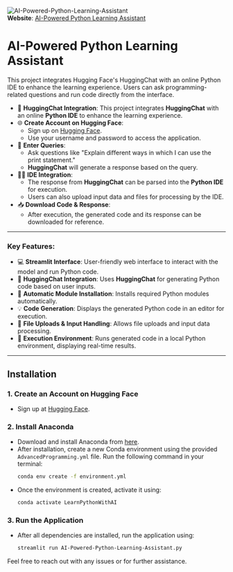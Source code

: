 
![AI-Powered-Python-Learning-Assistant](AI-Powered-Python-Learning-Assistant.gif)  
**Website**: [AI-Powered Python Learning Assistant](https://ai-powered-python-learning-assistant.streamlit.app/)

# AI-Powered Python Learning Assistant

This project integrates Hugging Face's HuggingChat with an online Python IDE to enhance the learning experience. Users can ask programming-related questions and run code directly from the interface.

- 🤖 **HuggingChat Integration**: This project integrates **HuggingChat** with an online **Python IDE** to enhance the learning experience.
- 🌐 **Create Account on Hugging Face**:  
  - Sign up on [Hugging Face](https://huggingface.co/welcome).
  - Use your username and password to access the application.
- 💬 **Enter Queries**:  
  - Ask questions like "Explain different ways in which I can use the print statement."
  - **HuggingChat** will generate a response based on the query.
- 🧑‍💻 **IDE Integration**:  
  - The response from **HuggingChat** can be parsed into the **Python IDE** for execution.
  - Users can also upload input data and files for processing by the IDE.
- 📥 **Download Code & Response**:  
  - After execution, the generated code and its response can be downloaded for reference.
---

### Key Features:
- 💻 **Streamlit Interface**: User-friendly web interface to interact with the model and run Python code.
- 🤖 **HuggingChat Integration**: Uses **HuggingChat** for generating Python code based on user inputs.
- 🔧 **Automatic Module Installation**: Installs required Python modules automatically.
- 💡 **Code Generation**: Displays the generated Python code in an editor for execution.
- 📁 **File Uploads & Input Handling**: Allows file uploads and input data processing.
- 🚀 **Execution Environment**: Runs generated code in a local Python environment, displaying real-time results.

---

## Installation

### 1. Create an Account on Hugging Face  
- Sign up at [Hugging Face](https://huggingface.co/welcome).

### 2. Install **Anaconda**
- Download and install Anaconda from [here](https://www.anaconda.com/products/distribution).
- After installation, create a new Conda environment using the provided `AdvancedProgramming.yml` file. Run the following command in your terminal:
  ```bash
  conda env create -f environment.yml
  ```
- Once the environment is created, activate it using:
  ```bash
  conda activate LearnPythonWithAI
  ```

### 3. Run the Application
- After all dependencies are installed, run the application using:
  ```bash
  streamlit run AI-Powered-Python-Learning-Assistant.py
  ```
 
Feel free to reach out with any issues or for further assistance.
```
 
